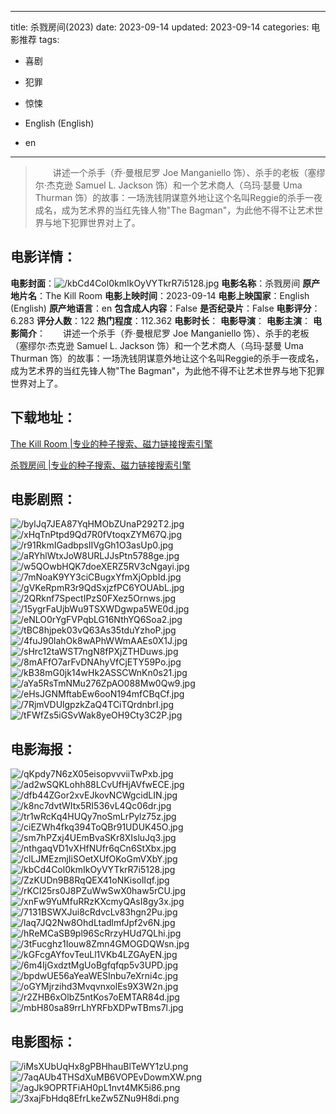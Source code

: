 
---
title: 杀戮房间(2023)
date: 2023-09-14
updated: 2023-09-14
categories: 电影推荐
tags:
- 喜剧
- 犯罪
- 惊悚

- English (English)
- en
---


> 　　讲述一个杀手（乔·曼根尼罗 Joe Manganiello 饰）、杀手的老板（塞缪尔·杰克逊 Samuel L. Jackson 饰）和一个艺术商人（乌玛·瑟曼 Uma Thurman 饰）的故事：一场洗钱阴谋意外地让这个名叫Reggie的杀手一夜成名，成为艺术界的当红先锋人物"The Bagman"，为此他不得不让艺术世界与地下犯罪世界对上了。

## **电影详情**：

**电影封面**：<img src="https://image.tmdb.org/t/p/w200/kbCd4Col0kmIkOyVYTkrR7i5128.jpg" alt="/kbCd4Col0kmIkOyVYTkrR7i5128.jpg" title="/kbCd4Col0kmIkOyVYTkrR7i5128.jpg">
**电影名称**：杀戮房间
**原产地片名**：The Kill Room
**电影上映时间**：2023-09-14
**电影上映国家**：English (English)
**原产地语言**：en
**包含成人内容**：False
**是否纪录片**：False
**电影评分**：6.283
**评分人数**：122
**热门程度**：112.362
**电影时长**：
**电影导演**：
**电影主演**：
**电影简介**：　　讲述一个杀手（乔·曼根尼罗 Joe Manganiello 饰）、杀手的老板（塞缪尔·杰克逊 Samuel L. Jackson 饰）和一个艺术商人（乌玛·瑟曼 Uma Thurman 饰）的故事：一场洗钱阴谋意外地让这个名叫Reggie的杀手一夜成名，成为艺术界的当红先锋人物"The Bagman"，为此他不得不让艺术世界与地下犯罪世界对上了。

## **下载地址**：
[The Kill Room |专业的种子搜索、磁力链接搜索引擎](https://movie.amd794.com:2083/?search=The%20Kill%20Room&ordering=&mode=match_phrase&page_size=10&page=1)

[杀戮房间 |专业的种子搜索、磁力链接搜索引擎](https://movie.amd794.com:2083/?search=%E6%9D%80%E6%88%AE%E6%88%BF%E9%97%B4&ordering=&mode=match_phrase&page_size=10&page=1)
 

## **电影剧照**：
<img src="https://image.tmdb.org/t/p/original/bylJq7JEA87YqHMObZUnaP292T2.jpg" alt="/bylJq7JEA87YqHMObZUnaP292T2.jpg" title="/bylJq7JEA87YqHMObZUnaP292T2.jpg"><img src="https://image.tmdb.org/t/p/original/xHqTnPtpd9Qd7R0fVtoqxZYM67Q.jpg" alt="/xHqTnPtpd9Qd7R0fVtoqxZYM67Q.jpg" title="/xHqTnPtpd9Qd7R0fVtoqxZYM67Q.jpg"><img src="https://image.tmdb.org/t/p/original/r91RkmIGadbpsIIVgGh1O3asUp0.jpg" alt="/r91RkmIGadbpsIIVgGh1O3asUp0.jpg" title="/r91RkmIGadbpsIIVgGh1O3asUp0.jpg"><img src="https://image.tmdb.org/t/p/original/aRYhlWtxJoW8URLJJsPtn5788ge.jpg" alt="/aRYhlWtxJoW8URLJJsPtn5788ge.jpg" title="/aRYhlWtxJoW8URLJJsPtn5788ge.jpg"><img src="https://image.tmdb.org/t/p/original/w5QOwbHQK7doeXERZ5RV3cNgayi.jpg" alt="/w5QOwbHQK7doeXERZ5RV3cNgayi.jpg" title="/w5QOwbHQK7doeXERZ5RV3cNgayi.jpg"><img src="https://image.tmdb.org/t/p/original/7mNoaK9YY3ciCBugxYfmXjOpbId.jpg" alt="/7mNoaK9YY3ciCBugxYfmXjOpbId.jpg" title="/7mNoaK9YY3ciCBugxYfmXjOpbId.jpg"><img src="https://image.tmdb.org/t/p/original/gVKeRpmR3r9QdSxjzfPC6YOUAbL.jpg" alt="/gVKeRpmR3r9QdSxjzfPC6YOUAbL.jpg" title="/gVKeRpmR3r9QdSxjzfPC6YOUAbL.jpg"><img src="https://image.tmdb.org/t/p/original/2QRknf7SpectIPzS0FXez5Ornws.jpg" alt="/2QRknf7SpectIPzS0FXez5Ornws.jpg" title="/2QRknf7SpectIPzS0FXez5Ornws.jpg"><img src="https://image.tmdb.org/t/p/original/15ygrFaUjbWu9TSXWDgwpa5WE0d.jpg" alt="/15ygrFaUjbWu9TSXWDgwpa5WE0d.jpg" title="/15ygrFaUjbWu9TSXWDgwpa5WE0d.jpg"><img src="https://image.tmdb.org/t/p/original/eNLO0rYgFVPqbLG16NthYQ6Soa2.jpg" alt="/eNLO0rYgFVPqbLG16NthYQ6Soa2.jpg" title="/eNLO0rYgFVPqbLG16NthYQ6Soa2.jpg"><img src="https://image.tmdb.org/t/p/original/tBC8hjpek03vQ63As35tduYzhoP.jpg" alt="/tBC8hjpek03vQ63As35tduYzhoP.jpg" title="/tBC8hjpek03vQ63As35tduYzhoP.jpg"><img src="https://image.tmdb.org/t/p/original/4fuJ90lahOk8wAPhWWmAAEs0X1J.jpg" alt="/4fuJ90lahOk8wAPhWWmAAEs0X1J.jpg" title="/4fuJ90lahOk8wAPhWWmAAEs0X1J.jpg"><img src="https://image.tmdb.org/t/p/original/sHrc12taWST7ngN8fPXjZTHDuws.jpg" alt="/sHrc12taWST7ngN8fPXjZTHDuws.jpg" title="/sHrc12taWST7ngN8fPXjZTHDuws.jpg"><img src="https://image.tmdb.org/t/p/original/8mAFfO7arFvDNAhyVfCjETY59Po.jpg" alt="/8mAFfO7arFvDNAhyVfCjETY59Po.jpg" title="/8mAFfO7arFvDNAhyVfCjETY59Po.jpg"><img src="https://image.tmdb.org/t/p/original/kB38mG0jk14wHk2ASSCWnKn0s21.jpg" alt="/kB38mG0jk14wHk2ASSCWnKn0s21.jpg" title="/kB38mG0jk14wHk2ASSCWnKn0s21.jpg"><img src="https://image.tmdb.org/t/p/original/aYa5RsTmNMu276ZpAO088Mw0Qw9.jpg" alt="/aYa5RsTmNMu276ZpAO088Mw0Qw9.jpg" title="/aYa5RsTmNMu276ZpAO088Mw0Qw9.jpg"><img src="https://image.tmdb.org/t/p/original/eHsJGNMftabEw6ooN194mfCBqCf.jpg" alt="/eHsJGNMftabEw6ooN194mfCBqCf.jpg" title="/eHsJGNMftabEw6ooN194mfCBqCf.jpg"><img src="https://image.tmdb.org/t/p/original/7RjmVDUlgpzkZaQ4TCiTQrdnbrI.jpg" alt="/7RjmVDUlgpzkZaQ4TCiTQrdnbrI.jpg" title="/7RjmVDUlgpzkZaQ4TCiTQrdnbrI.jpg"><img src="https://image.tmdb.org/t/p/original/tFWfZs5iGSvWak8yeOH9Cty3C2P.jpg" alt="/tFWfZs5iGSvWak8yeOH9Cty3C2P.jpg" title="/tFWfZs5iGSvWak8yeOH9Cty3C2P.jpg">

## **电影海报**：
<img src="https://image.tmdb.org/t/p/original/qKpdy7N6zX05eisopvvviiTwPxb.jpg" alt="/qKpdy7N6zX05eisopvvviiTwPxb.jpg" title="/qKpdy7N6zX05eisopvvviiTwPxb.jpg"><img src="https://image.tmdb.org/t/p/original/ad2wSQKLohh88LCvUfHjAVfwECE.jpg" alt="/ad2wSQKLohh88LCvUfHjAVfwECE.jpg" title="/ad2wSQKLohh88LCvUfHjAVfwECE.jpg"><img src="https://image.tmdb.org/t/p/original/dfb44ZGor2xvEJkovNCWgcidLIN.jpg" alt="/dfb44ZGor2xvEJkovNCWgcidLIN.jpg" title="/dfb44ZGor2xvEJkovNCWgcidLIN.jpg"><img src="https://image.tmdb.org/t/p/original/k8nc7dvtWItx5RI536vL4Qc06dr.jpg" alt="/k8nc7dvtWItx5RI536vL4Qc06dr.jpg" title="/k8nc7dvtWItx5RI536vL4Qc06dr.jpg"><img src="https://image.tmdb.org/t/p/original/tr1wRcKq4HUQy7noSmLrPylz75z.jpg" alt="/tr1wRcKq4HUQy7noSmLrPylz75z.jpg" title="/tr1wRcKq4HUQy7noSmLrPylz75z.jpg"><img src="https://image.tmdb.org/t/p/original/ciEZWh4fkq394ToQBr91UDUK45O.jpg" alt="/ciEZWh4fkq394ToQBr91UDUK45O.jpg" title="/ciEZWh4fkq394ToQBr91UDUK45O.jpg"><img src="https://image.tmdb.org/t/p/original/sm7hPZxj4UEmBvaSKr8XIsluJq3.jpg" alt="/sm7hPZxj4UEmBvaSKr8XIsluJq3.jpg" title="/sm7hPZxj4UEmBvaSKr8XIsluJq3.jpg"><img src="https://image.tmdb.org/t/p/original/nthgaqVD1vXHfNUfr6qCn6StXbx.jpg" alt="/nthgaqVD1vXHfNUfr6qCn6StXbx.jpg" title="/nthgaqVD1vXHfNUfr6qCn6StXbx.jpg"><img src="https://image.tmdb.org/t/p/original/clLJMEzmjIiSOetXUfOKoGmVXbY.jpg" alt="/clLJMEzmjIiSOetXUfOKoGmVXbY.jpg" title="/clLJMEzmjIiSOetXUfOKoGmVXbY.jpg"><img src="https://image.tmdb.org/t/p/original/kbCd4Col0kmIkOyVYTkrR7i5128.jpg" alt="/kbCd4Col0kmIkOyVYTkrR7i5128.jpg" title="/kbCd4Col0kmIkOyVYTkrR7i5128.jpg"><img src="https://image.tmdb.org/t/p/original/ZzKUDn9B8RqQEX41oNKisolIqf.jpg" alt="/ZzKUDn9B8RqQEX41oNKisolIqf.jpg" title="/ZzKUDn9B8RqQEX41oNKisolIqf.jpg"><img src="https://image.tmdb.org/t/p/original/rKCI25rs0J8PZuWwSwX0haw5rCU.jpg" alt="/rKCI25rs0J8PZuWwSwX0haw5rCU.jpg" title="/rKCI25rs0J8PZuWwSwX0haw5rCU.jpg"><img src="https://image.tmdb.org/t/p/original/xnFw9YuMfuRRzKXcmyQAsI8gy3x.jpg" alt="/xnFw9YuMfuRRzKXcmyQAsI8gy3x.jpg" title="/xnFw9YuMfuRRzKXcmyQAsI8gy3x.jpg"><img src="https://image.tmdb.org/t/p/original/7131BSWXJui8cRdvcLv83hgn2Pu.jpg" alt="/7131BSWXJui8cRdvcLv83hgn2Pu.jpg" title="/7131BSWXJui8cRdvcLv83hgn2Pu.jpg"><img src="https://image.tmdb.org/t/p/original/laq7JQ2Nw8OhdLtadlmfJpf2v6N.jpg" alt="/laq7JQ2Nw8OhdLtadlmfJpf2v6N.jpg" title="/laq7JQ2Nw8OhdLtadlmfJpf2v6N.jpg"><img src="https://image.tmdb.org/t/p/original/hReMCaSB9pl96ScRrzyHUd7QLhi.jpg" alt="/hReMCaSB9pl96ScRrzyHUd7QLhi.jpg" title="/hReMCaSB9pl96ScRrzyHUd7QLhi.jpg"><img src="https://image.tmdb.org/t/p/original/3tFucghz1Iouw8Zmn4GMOGDQWsn.jpg" alt="/3tFucghz1Iouw8Zmn4GMOGDQWsn.jpg" title="/3tFucghz1Iouw8Zmn4GMOGDQWsn.jpg"><img src="https://image.tmdb.org/t/p/original/kGFcgAYfovTeuLl1VKb4LZGAyEN.jpg" alt="/kGFcgAYfovTeuLl1VKb4LZGAyEN.jpg" title="/kGFcgAYfovTeuLl1VKb4LZGAyEN.jpg"><img src="https://image.tmdb.org/t/p/original/6m4IjGxdztMgUoBgfqfqp5v3UPD.jpg" alt="/6m4IjGxdztMgUoBgfqfqp5v3UPD.jpg" title="/6m4IjGxdztMgUoBgfqfqp5v3UPD.jpg"><img src="https://image.tmdb.org/t/p/original/bpdwUE56aYeaWESInbu7eXrni4c.jpg" alt="/bpdwUE56aYeaWESInbu7eXrni4c.jpg" title="/bpdwUE56aYeaWESInbu7eXrni4c.jpg"><img src="https://image.tmdb.org/t/p/original/oGYMjrzihd3MvqvnxolEs9X3W2n.jpg" alt="/oGYMjrzihd3MvqvnxolEs9X3W2n.jpg" title="/oGYMjrzihd3MvqvnxolEs9X3W2n.jpg"><img src="https://image.tmdb.org/t/p/original/r2ZHB6xOlbZ5ntKos7oEMTAR84d.jpg" alt="/r2ZHB6xOlbZ5ntKos7oEMTAR84d.jpg" title="/r2ZHB6xOlbZ5ntKos7oEMTAR84d.jpg"><img src="https://image.tmdb.org/t/p/original/mbH80sa89rrLhYRFbXDPwTBms7l.jpg" alt="/mbH80sa89rrLhYRFbXDPwTBms7l.jpg" title="/mbH80sa89rrLhYRFbXDPwTBms7l.jpg">

## **电影图标**：
<img src="https://image.tmdb.org/t/p/original/iMsXUbUqHx8gPBHhauBlTeWY1zU.png" alt="/iMsXUbUqHx8gPBHhauBlTeWY1zU.png" title="/iMsXUbUqHx8gPBHhauBlTeWY1zU.png"><img src="https://image.tmdb.org/t/p/original/7aqAUb4THSdXuMB6VOPEvDowmXW.png" alt="/7aqAUb4THSdXuMB6VOPEvDowmXW.png" title="/7aqAUb4THSdXuMB6VOPEvDowmXW.png"><img src="https://image.tmdb.org/t/p/original/agJk9OPRTFiAH0pL1nvt4MK5i86.png" alt="/agJk9OPRTFiAH0pL1nvt4MK5i86.png" title="/agJk9OPRTFiAH0pL1nvt4MK5i86.png"><img src="https://image.tmdb.org/t/p/original/3xajFbHdq8EfrLkeZw5ZNu9H8di.png" alt="/3xajFbHdq8EfrLkeZw5ZNu9H8di.png" title="/3xajFbHdq8EfrLkeZw5ZNu9H8di.png">
